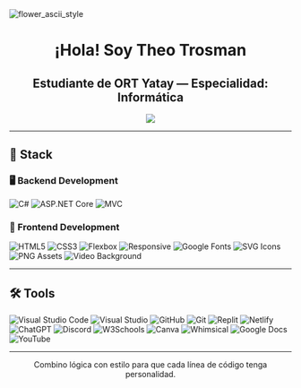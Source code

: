 <img src="https://github.com/user-attachments/assets/743c92d9-cc3a-47cc-9785-45785f718e43" alt="flower_ascii_style"/>

<h1 align="center">¡Hola! Soy Theo Trosman</h1>
<h2 align="center">Estudiante de ORT Yatay — Especialidad: Informática </h2>

<p align="center">
  <img src="https://github-readme-stats.vercel.app/api/top-langs/?username=Theotrosman&layout=compact&hide=TSQL&theme=chartreuse-light">
</p>

---

## 🧠 Stack

### 🖥️ Backend Development

![C#](https://img.shields.io/badge/C%23-%23239120.svg?style=for-the-badge&logo=csharp&logoColor=white)
![ASP.NET Core](https://img.shields.io/badge/ASP.NET%20Core-512BD4.svg?style=for-the-badge&logo=dotnet&logoColor=white)
![MVC](https://img.shields.io/badge/MVC-Model%20View%20Controller-blueviolet?style=for-the-badge)
### 🎨 Frontend Development

![HTML5](https://img.shields.io/badge/HTML5-%23E34F26.svg?style=for-the-badge&logo=html5&logoColor=white)
![CSS3](https://img.shields.io/badge/CSS3-%231572B6.svg?style=for-the-badge&logo=css3&logoColor=white)
![Flexbox](https://img.shields.io/badge/Flexbox-Layout-%23F7DF1E.svg?style=for-the-badge&logo=css3&logoColor=black)
![Responsive](https://img.shields.io/badge/Responsive%20Design-Adaptable-%2300C49A.svg?style=for-the-badge)
![Google Fonts](https://img.shields.io/badge/Google%20Fonts-Typography-%230074D9.svg?style=for-the-badge&logo=google&logoColor=white)
![SVG Icons](https://img.shields.io/badge/SVG%20Icons-Scalable%20Graphics-orange?style=for-the-badge)
![PNG Assets](https://img.shields.io/badge/PNG%20Images-High%20Quality-blue?style=for-the-badge)
![Video Background](https://img.shields.io/badge/Video%20Background-Full%20Screen-red?style=for-the-badge)

---

## 🛠️ Tools

![Visual Studio Code](https://img.shields.io/badge/VSCode-007ACC.svg?style=for-the-badge&logo=visual-studio-code&logoColor=white)
![Visual Studio](https://img.shields.io/badge/Visual%20Studio-5C2D91.svg?style=for-the-badge&logo=visual-studio&logoColor=white)
![GitHub](https://img.shields.io/badge/GitHub-181717.svg?style=for-the-badge&logo=github&logoColor=white)
![Git](https://img.shields.io/badge/Git-F05032.svg?style=for-the-badge&logo=git&logoColor=white)
![Replit](https://img.shields.io/badge/Replit-667881.svg?style=for-the-badge&logo=replit&logoColor=white)
![Netlify](https://img.shields.io/badge/Netlify-00C7B7.svg?style=for-the-badge&logo=netlify&logoColor=white)
![ChatGPT](https://img.shields.io/badge/ChatGPT-10a37f.svg?style=for-the-badge&logo=openai&logoColor=white)
![Discord](https://img.shields.io/badge/Discord-5865F2.svg?style=for-the-badge&logo=discord&logoColor=white)
![W3Schools](https://img.shields.io/badge/W3Schools-04AA6D.svg?style=for-the-badge&logo=w3schools&logoColor=white)
![Canva](https://img.shields.io/badge/Canva-00C4CC.svg?style=for-the-badge&logo=canva&logoColor=white)
![Whimsical](https://img.shields.io/badge/Whimsical-6f42c1.svg?style=for-the-badge&logo=whimsical&logoColor=white)
![Google Docs](https://img.shields.io/badge/Google%20Docs-4285F4.svg?style=for-the-badge&logo=google-docs&logoColor=white)
![YouTube](https://img.shields.io/badge/YouTube-Learning-FF0000.svg?style=for-the-badge&logo=youtube&logoColor=white)

---

<p align="center">
Combino lógica con estilo para que cada línea de código tenga personalidad.
</p>
